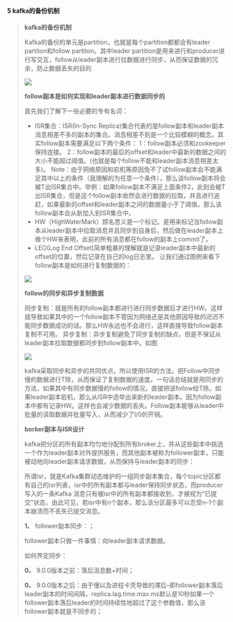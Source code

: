 #### 5 kafka的备份机制

> **kafka的备份机制**
>
> Kafka的备份的单元是partition，也就是每个partition都都会有leader partiton和follow partiton。其中leader partition是用来进行和producer进行写交互，follow从leader副本进行拉数据进行同步，从而保证数据的冗余，防止数据丢失的目的
>
> ![](C:\study\mlog\picture\20.png)
>
> **follow副本是如何实现和leader副本进行数据同步的**
>
> 首先我们了解下一些必要的专有名词：
>
> * ISR集合：ISR(In-Sync Replica)集合代表的是follow副本和leader副本消息相差不多的副本的集合。消息相差不到是一个比较模糊的概念。其实follow副本需要满足以下两个条件：
>   1：follow副本必须和zookeeper保持连接。
>   2：follow副本的最后的offset和leader中最新的数据之间的大小不能超过阈值。(也就是每个follow不能和leader副本消息相差太多)。
>   Note：由于网络原因和宕机等原因免不了试follow副本会不能满足其中以上的条件（我理解的为任意一个条件），那么该follow副本将会被T出ISR集合中。举例：如果follow副本不满足上面条件2，此刻会被T出ISR集合，但是这个follow副本依然会进行数据的拉取，并且进行追赶，如果最新的offset和leader副本之间的数据量小于了阈值，那么该follow副本会从新加入到ISR集合中。
> * HW（HighWaterMark）顾名思义是一个标记。是用来标记当follow副本从leader副本中拉取消息并且同步到自身后，然后做在leader副本上做个HW来表明，此前的所有消息都在follow的副本上commit了。
> * LEO(Log End Offset)简单粗暴的理解就是记录leader副本中最新的offset的位置，然后记录在自己的log日志里。
>   让我们通过图例来看下follow副本是如何进行复制数据的：
>
> ![](C:\study\mlog\picture\21.png)
>
> **follow的同步和异步复制数据**
>
> 同步复制：就是所有的follow副本都进行进行同步数据后才进行HW。这样就导致如果其中的一个follow副本不管因为网络还是其他原因导致的迟迟不能同步数据成功的话。那么HW永远也不会进行，这样直接导致follow副本复制不可用。
> 异步复制：异步复制避免了同步复制的缺点，但是不保证从leader副本拉取数据都同步到follow副本中。如图
>
> ![](C:\study\mlog\picture\22.png)
>
> kafka采取同步和异步的共同优点，所以使用ISR的方法。把Follow中同步慢的数据进行T除，从而保证了复制数据的速度。一句话总结就是用同步的方法，如果其中有同步数据慢的follow的情况，直接把该follow给T除。如果leader副本宕机，那么从ISR中选举出来新的leader副本。因为follow副本中都有记录HW。这样也会减少数据的丢失。Follow副本能够从leader中批量的读取数据并批量写入，从而减少了I/0的开销。
>
> **borker副本与ISR设计**
>
> kafka把分区的所有副本均匀地分配到所有broker上，并从这些副本中挑选一个作为leader副本对外提供服务，而其他副本被称为follower副本，只能被动地向leader副本请求数据，从而保持与leader副本的同步：
>
> 所谓isr，就是Kafka集群动态维护的一组同步副本集合，每个topic分区都有自己的isr列表，isr中的所有副本都与leader保持同步状态，而producer写入的一条Kafka 消息只有被isr中的所有副本都接收到，才被视为“已提交”状态，由此可见，若isr中有n个副本，那么该分区最多可以忍受n-1个副本崩溃而不丢失已提交消息。
>
> **1、** follower副本同步：；
>
> follower副本只做一件事情：向leader副本请求数据。
>
> 如何界定同步：
>
> **0、** 9.0.0版本之前：落后消息数+时间；
>
> **0、** 9.0.0版本之后：由于慢以及进程卡壳导致的滞后–即follower副本落后leader副本的时间间隔，replica.lag.time.max.ms默认是10秒如果一个follower副本落后leader的时间持续性地超过了这个参数值，那么该follower副本就是不同步的；



